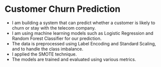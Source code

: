 # Customer Churn Prediction
- I am building a system that can predict whether a customer is likely to churn or stay with the telecom company. 
- I am using machine learning models such as Logistic Regression and Random Forest Classifier for our prediction.
- The data is preprocessed using Label Encoding and Standard Scaling, and to handle the class imbalance.
- I applied the SMOTE technique.
- The models are trained and evaluated using various metrics.
